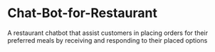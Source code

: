 # Chat-Bot-for-Restaurant


A restaurant chatbot that assist customers in placing orders for their preferred meals by receiving and responding to their placed options

